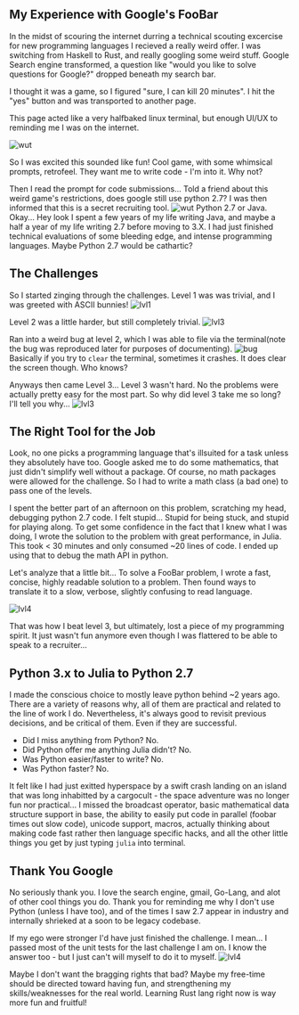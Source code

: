 ## My Experience with Google's FooBar

In the midst of scouring the internet durring a technical scouting excercise for new programming languages I recieved a really weird offer. I was switching from Haskell to Rust, and really googling some weird stuff. Google Search engine transformed, a question like "would you like to solve questions for Google?" dropped beneath my search bar.

I thought it was a game, so I figured "sure, I can kill 20 minutes". I hit the "yes" button and was transported to another page.

This page acted like a very halfbaked linux terminal, but enough UI/UX to reminding me I was on the internet. 

![wut](EnteringFooBart.png)

So I was excited this sounded like fun! Cool game, with some whimsical prompts, retrofeel. They want me to write code - I'm into it. Why not?

Then I read the prompt for code submissions... Told a friend about this weird game's restrictions, does google still use python 2.7? I was then informed that this is a secret recruiting tool. 
![wut](whypy27.png)
Python 2.7 or Java. Okay... Hey look I spent a few years of my life writing Java, and maybe a half a year of my life writing 2.7 before moving to 3.X. I had just finished technical evaluations of some bleeding edge, and intense programming languages. Maybe Python 2.7 would be cathartic?

## The Challenges
So I started zinging through the challenges. Level 1 was was trivial, and I was greeted with ASCII bunnies!
![lvl1](lvl1.png)

Level 2 was a little harder, but still completely trivial.
![lvl3](lvl2.png)

Ran into a weird bug at level 2, which I was able to file via the terminal(note the bug was reproduced later for purposes of documenting).
![bug](Bug.png)
Basically if you try to `clear` the terminal, sometimes it crashes. It does clear the screen though. Who knows? 

Anyways then came Level 3... Level 3 wasn't hard. No the problems were actually pretty easy for the most part. So why did level 3 take me so long? I'll tell you why...
![lvl3](lvl3.png)

## The Right Tool for the Job
Look, no one picks a programming language that's illsuited for a task unless they absolutely have too. Google asked me to do some mathematics, that just didn't simplify well without a package. Of course, no math packages were allowed for the challenge. So I had to write a math class (a bad one) to pass one of the levels.

I spent the better part of an afternoon on this problem, scratching my head, debugging python 2.7 code. I felt stupid... Stupid for being stuck, and stupid for playing along. To get some confidence in the fact that I knew what I was doing, I wrote the solution to the problem with great performance, in Julia. This took < 30 minutes and only consumed ~20 lines of code. I ended up using that to debug the math API in python.

Let's analyze that a little bit... To solve a FooBar problem, I wrote a fast, concise, highly readable solution to a problem. Then found ways to translate it to a slow, verbose, slightly confusing to read language. 

![lvl4](lvl4.png)

That was how I beat level 3, but ultimately, lost a piece of my programming spirit. It just wasn't fun anymore even though I was flattered to be able to speak to a recruiter... 

## Python 3.x to Julia to Python 2.7
I made the conscious choice to mostly leave python behind ~2 years ago. There are a variety of reasons why, all of them are practical and related to the line of work I do. Nevertheless, it's always good to revisit previous decisions, and be critical of them. Even if they are successful.

- Did I miss anything from Python? No.
- Did Python offer me anything Julia didn't? No.
- Was Python easier/faster to write? No.
- Was Python faster? No.

It felt like I had just exitted hyperspace by a swift crash landing on an island that was long inhabitted by a cargocult - the space adventure was no longer fun nor practical... I missed the broadcast operator, basic mathematical data structure support in base, the ability to easily put code in parallel (foobar times out slow code), unicode support, macros, actually thinking about making code fast rather then language specific hacks, and all the other little things you get by just typing `julia` into terminal. 


## Thank You Google
No seriously thank you. I love the search engine, gmail, Go-Lang, and alot of other cool things you do. Thank you for reminding me why I don't use Python (unless I have too), and of the times I saw 2.7 appear in industry and internally shrieked at a soon to be legacy codebase.

If my ego were stronger I'd have just finished the challenge. I mean... I passed most of the unit tests for the last challenge I am on. I know the answer too - but I just can't will myself to do it to myself. 
![lvl4](lvl4current.png)

Maybe I don't want the bragging rights that bad? Maybe my free-time should be directed toward having fun, and strengthening my skills/weaknesses for the real world. Learning Rust lang right now is way more fun and fruitful!
